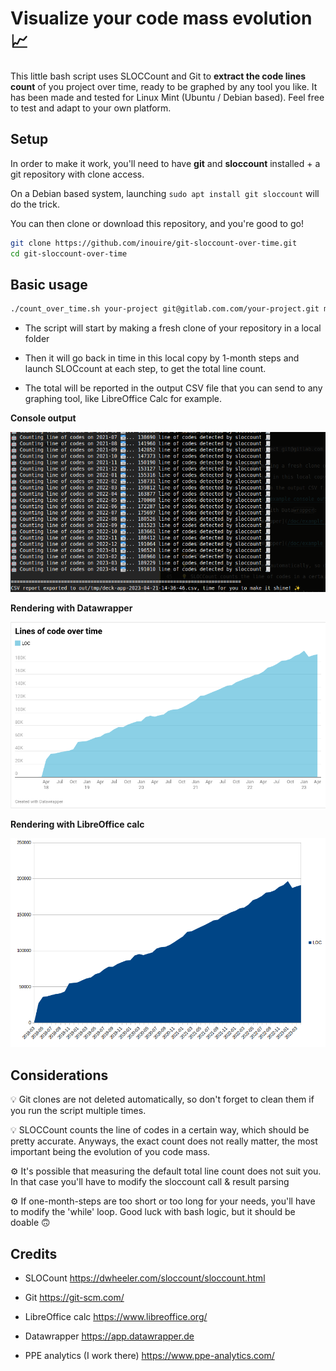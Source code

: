 # Visualize your code mass evolution 📈

This little bash script uses SLOCCount and Git to **extract the code lines count** of you project over time, ready to be graphed by any tool you like.
It has been made and tested for Linux Mint (Ubuntu / Debian based). Feel free to test and adapt to your own platform.

## Setup

In order to make it work, you'll need to have **git** and **sloccount** installed + a git repository with clone access.

On a Debian based system, launching `sudo apt install git sloccount` will do the trick.

You can then clone or download this repository, and you're good to go!

```bash
git clone https://github.com/inouire/git-sloccount-over-time.git
cd git-sloccount-over-time
```

## Basic usage

```bash
./count_over_time.sh your-project git@gitlab.com.com/your-project.git main
```

* The script will start by making a fresh clone of your repository in a local folder

* Then it will go back in time in this local copy by 1-month steps and launch SLOCcount at each step, to get the total line count.

* The total will be reported in the output CSV file that you can send to any graphing tool, like LibreOffice Calc for example.

**Console output**

![Script console output](/doc/example_console_output.png)

**Rendering with Datawrapper**

![Graph generated with DataWrapper](/doc/example_graph_datawrapper.png)

**Rendering with LibreOffice calc**

![Graph generated with DataWrapper](/doc/example_graph_libreoffice.png)

## Considerations

💡 Git clones are not deleted automatically, so don't forget to clean them if you run the script multiple times.

💡 SLOCCount counts the line of codes in a certain way, which should be pretty accurate. Anyways, the exact count does not really matter, the most important being the evolution of you code mass.

⚙️ It's possible that measuring the default total line count does not suit you. In that case you'll have to modify the sloccount call & result parsing

⚙️ If one-month-steps are too short or too long for your needs, you'll have to modify the 'while' loop. Good luck with bash logic, but it should be doable 🙃

## Credits

* SLOCount https://dwheeler.com/sloccount/sloccount.html

* Git https://git-scm.com/

* LibreOffice calc https://www.libreoffice.org/

* Datawrapper https://app.datawrapper.de

* PPE analytics (I work there) https://www.ppe-analytics.com/